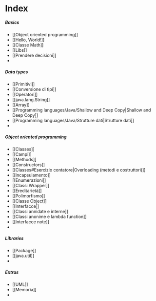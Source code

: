 # Index
##### Basics
- [[Object oriented programming]]
- [[Hello, World!]]
- [[Classe Math]]
- [[Libs]]
- [[Prendere decisioni]]
- 

##### Data types
- [[Primitivi]]
- [[Conversione di tipi]]
- [[Operatori]]
- [[java.lang.String]]
- [[Array]]
- [[Programming languages/Java/Shallow and Deep Copy|Shallow and Deep Copy]]
- [[Programming languages/Java/Strutture dati|Strutture dati]]
- 

##### Object oriented programming
- [[Classes]]
- [[Campi]]
- [[Methods]]
- [[Constructors]]
- [[Classes#Esercizio contatore|Overloading (metodi e costruttori)]]
- [[Incapsulamento]]
- [[Enumerazioni]]
- [[Classi Wrapper]]
- [[Ereditarietà]]
- [[Polimorfismo]]
- [[Classe Object]]
- [[Interfacce]]
- [[Classi annidate e interne]]
- [[Classi anonime e lambda function]]
- [[Interfacce note]]
- 

##### Libraries
- [[Package]]
- [[java.util]]
- 

##### Extras
- [[UML]]
- [[Memoria]]
-  
